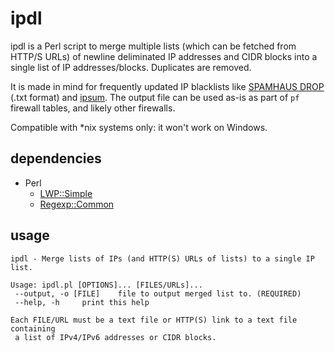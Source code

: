 # ipdl

ipdl is a Perl script to merge multiple lists (which can be fetched from HTTP/S URLs) of newline deliminated IP addresses and CIDR blocks into a single list of IP addresses/blocks. Duplicates are removed.

It is made in mind for frequently updated IP blacklists like [SPAMHAUS DROP](https://www.spamhaus.org/blocklists/do-not-route-or-peer/) (.txt format) and [ipsum](https://github.com/stamparm/ipsum).
The output file can be used as-is as part of `pf` firewall tables, and likely other firewalls.

Compatible with *nix systems only: it won't work on Windows.

## dependencies
* Perl
  * [LWP::Simple](https://metacpan.org/pod/LWP::Simple)
  * [Regexp::Common](https://metacpan.org/pod/Regexp::Common)

## usage
```
ipdl - Merge lists of IPs (and HTTP(S) URLs of lists) to a single IP list.

Usage: ipdl.pl [OPTIONS]... [FILES/URLs]...
 --output, -o [FILE]	file to output merged list to. (REQUIRED)
 --help, -h		print this help

Each FILE/URL must be a text file or HTTP(S) link to a text file containing
 a list of IPv4/IPv6 addresses or CIDR blocks.
```
